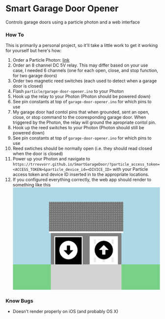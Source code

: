 # Smart Garage Door Opener
Controls garage doors using a particle photon and a web interface

### How To
This is primarily a personal project, so it'll take a little work to get it working for yourself but here's how:
1. Order a Particle Photon: [link](https://store.particle.io/products/photon)
1. Order an 8 channel DC 5V relay. This may differ based on your use case, I needed 6 channels (one for each open, close, and stop function, for two garage doors)
1. Order two magnetic reed switches (each used to detect when a garage door is closed)
1. Flash `particle/garage-door-opener.ino` to your Photon
1. Hook up the relay to your Photon (Photon should be powered down)
  1. See pin constants at top of `garage-door-opener.ino` for which pins to use
  1. My garage door had contol pins that when grounded, sent an open, close, or stop command to the cooresponding garage door. When triggered by the Photon, the relay will ground the apropriate contol pin.
1. Hook up the reed switches to your Photon (Photon should still be powered down)
  1. See pin constants at top of `garage-door-opener.ino` for which pins to use
  1. Reed swtiches should be normally open (i.e. they should read closed when the door is closed)
1. Power up your Photon and navigate to `https://trrevvorr.github.io/SmartGarageDoor/?particle_access_token=<ACCESS_TOKEN>&particle_device_id=<DIVICE_ID>` with your Particle access token and device ID inserted in to the appropriate locations.
1. If you configured everything correctly, the web app should render to something like this ![example web app view](https://github.com/trrevvorr/SmartGarageDoor/blob/master/Screenshot%202019-01-28%20at%209.01.11%20PM.png?raw=true)

### Know Bugs
- Doesn't render properly on iOS (and probably OS X)
